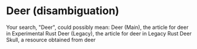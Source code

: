 # Deer (disambiguation)

Your search, "Deer", could possibly mean:
Deer (Main), the article for deer in Experimental Rust
Deer (Legacy), the article for deer in Legacy Rust
Deer Skull, a resource obtained from deer
